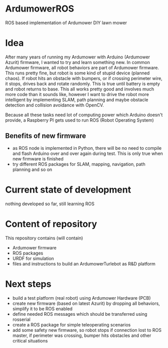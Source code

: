 # ArdumowerROS
ROS based implementation of Ardumower DIY lawn mower

# Idea
After many years of running my Ardumower with Arduino (Ardumower Azurit) firmware, I wanted to try and learn something new. 
In common Ardumower firmware, all robot behaviors are part of Ardumower firmware. This runs pretty fine, but robot is some kind of stupid device 
(planned chaos). 
If robot hits an obstacle with bumpers, or if crossing perimeter wire, it stops, drives back and rotate randomly. This is true until battery is empty and robot returns to base.
This all works pretty good and involves much more code than it sounds like, however I want to drive the robot more intelligent by implementing
SLAM, path planning and maybe obstacle detection and collision avoidance with OpenCV.

Because all these tasks need lot of computing power which Arduino doesn't provide, a Raspberry PI gets used to run ROS (Robot Operating System)

## Benefits of new firmware
- as ROS node is implemented in Python, there will be no need to compile and flash Arduino over and over again during test. This is only true when new firmware is finished
- try different ROS packages for SLAM, mapping, navigation, path planning and so on

# Current state of development
nothing developed so far, still learning ROS

# Content of repository
This repository contains (will contain) 
- Ardumower firmware
- ROS packages
- URDF for simulation
- files and instructions to build an ArdumowerTurlebot as R&D platform

# Next steps
- build a test platform (real robot) using Ardumower Hardware (PCB)
- create new firmware (based on latest Azurit) by dropping all behaviors, simplify it to be ROS enabled
- define needed ROS messages which should be transferred using rosserial
- create a ROS package for simple teleoperating scenarios
- add some safety new firmware, so robot stops if connection lost to ROS master, if perimeter was crossing, bumper hits obstacles and other 
  critical situations
